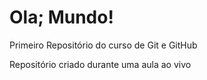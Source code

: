 # Ola; Mundo!
 Primeiro Repositório do curso de Git e GitHub

Repositório criado durante uma aula ao vivo